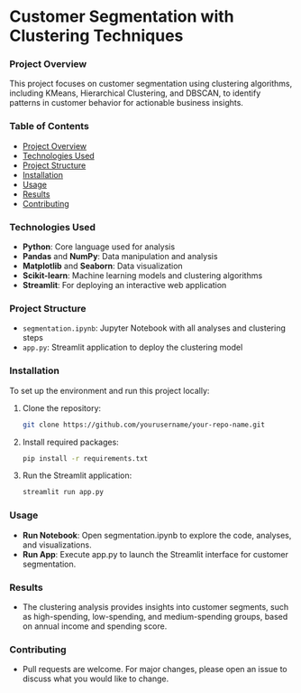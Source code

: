 # Customer Segmentation with Clustering Techniques

### Project Overview
This project focuses on customer segmentation using clustering algorithms, including KMeans, Hierarchical Clustering, and DBSCAN, to identify patterns in customer behavior for actionable business insights.

### Table of Contents
- [Project Overview](#project-overview)
- [Technologies Used](#technologies-used)
- [Project Structure](#project-structure)
- [Installation](#installation)
- [Usage](#usage)
- [Results](#results)
- [Contributing](#contributing)

### Technologies Used
- **Python**: Core language used for analysis
- **Pandas** and **NumPy**: Data manipulation and analysis
- **Matplotlib** and **Seaborn**: Data visualization
- **Scikit-learn**: Machine learning models and clustering algorithms
- **Streamlit**: For deploying an interactive web application

### Project Structure
- `segmentation.ipynb`: Jupyter Notebook with all analyses and clustering steps
- `app.py`: Streamlit application to deploy the clustering model

### Installation
To set up the environment and run this project locally:
1. Clone the repository:
   ```bash
   git clone https://github.com/yourusername/your-repo-name.git
2. Install required packages:
   ```bash
   pip install -r requirements.txt
3. Run the Streamlit application:
   ```bash
   streamlit run app.py

### Usage
- **Run Notebook**: Open segmentation.ipynb to explore the code, analyses, and visualizations.
- **Run App**: Execute app.py to launch the Streamlit interface for customer segmentation.

### Results
- The clustering analysis provides insights into customer segments, such as high-spending, low-spending, and medium-spending groups, based on annual income and spending score.

### Contributing
- Pull requests are welcome. For major changes, please open an issue to discuss what you would like to change.
